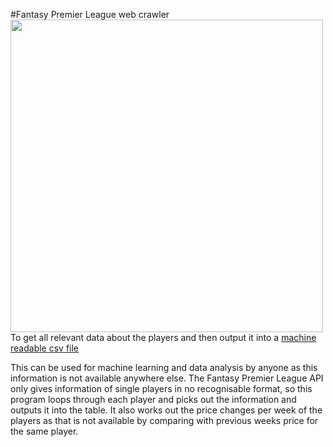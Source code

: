 #Fantasy Premier League web crawler
<a href="url"><img src="http://miteyan.com/img/FPL.png" align="left" height="500" ></a>


To get all relevant data about the players and then output it into a [machine readable csv file](https://github.com/miteyan/FantasyPLWebCrawler/blob/master/c.csv)

This can be used for machine learning and data analysis by anyone as this information is not available anywhere else.
The Fantasy Premier League API only gives information of single players in no recognisable format, so this program
loops through each player and picks out the information and outputs it into the table. It also works out the price changes 
per week of the players as that is not available by comparing with previous weeks price for the same player.
